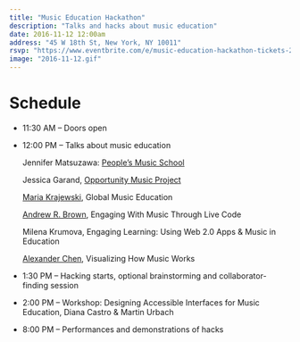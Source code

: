 ```yaml
---
title: "Music Education Hackathon"
description: "Talks and hacks about music education"
date: 2016-11-12 12:00am
address: "45 W 18th St, New York, NY 10011"
rsvp: "https://www.eventbrite.com/e/music-education-hackathon-tickets-26751846493"
image: "2016-11-12.gif"
---
```


# Schedule

- 11:30 AM – Doors open

- 12:00 PM – Talks about music education

  Jennifer Matsuzawa: [People’s Music School](http://www.peoplesmusicschool.org/)

  Jessica Garand, [Opportunity Music Project](https://www.juilliard.edu/journal/jessica-garands-opportunity-music-project)

  [Maria Krajewski](http://www.cityas.org/teacher/maria-krajewski-2/), Global Music Education

  [Andrew R. Brown](http://explodingart.com/wp/), Engaging With Music Through Live Code

  Milena Krumova, Engaging Learning: Using Web 2.0 Apps & Music in Education

  [Alexander Chen](http://www.chenalexander.com/Bio), Visualizing How Music Works

- 1:30 PM – Hacking starts, optional brainstorming and collaborator-finding session

- 2:00 PM – Workshop: Designing Accessible Interfaces for Music Education, Diana Castro & Martin Urbach

- 8:00 PM – Performances and demonstrations of hacks


